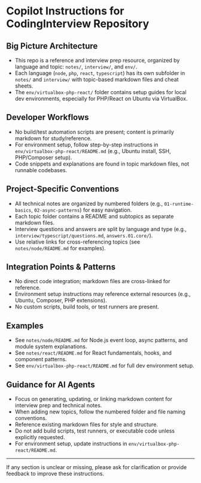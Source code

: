 # Copilot Instructions for CodingInterview Repository

## Big Picture Architecture
- This repo is a reference and interview prep resource, organized by language and topic: `notes/`, `interview/`, and `env/`.
- Each language (`node`, `php`, `react`, `typescript`) has its own subfolder in `notes/` and `interview/` with topic-based markdown files and cheat sheets.
- The `env/virtualbox-php-react/` folder contains setup guides for local dev environments, especially for PHP/React on Ubuntu via VirtualBox.

## Developer Workflows
- No build/test automation scripts are present; content is primarily markdown for study/reference.
- For environment setup, follow step-by-step instructions in `env/virtualbox-php-react/README.md` (e.g., Ubuntu install, SSH, PHP/Composer setup).
- Code snippets and explanations are found in topic markdown files, not runnable codebases.

## Project-Specific Conventions
- All technical notes are organized by numbered folders (e.g., `01-runtime-basics`, `02-async-patterns`) for easy navigation.
- Each topic folder contains a README and subtopics as separate markdown files.
- Interview questions and answers are split by language and type (e.g., `interview/typescript/questions.md`, `answers.01.core/`).
- Use relative links for cross-referencing topics (see `notes/node/README.md` for examples).

## Integration Points & Patterns
- No direct code integration; markdown files are cross-linked for reference.
- Environment setup instructions may reference external resources (e.g., Ubuntu, Composer, PHP extensions).
- No custom scripts, build tools, or test runners are present.

## Examples
- See `notes/node/README.md` for Node.js event loop, async patterns, and module system explanations.
- See `notes/react/README.md` for React fundamentals, hooks, and component patterns.
- See `env/virtualbox-php-react/README.md` for full dev environment setup.

## Guidance for AI Agents
- Focus on generating, updating, or linking markdown content for interview prep and technical notes.
- When adding new topics, follow the numbered folder and file naming conventions.
- Reference existing markdown files for style and structure.
- Do not add build scripts, test runners, or executable code unless explicitly requested.
- For environment setup, update instructions in `env/virtualbox-php-react/README.md`.

---

If any section is unclear or missing, please ask for clarification or provide feedback to improve these instructions.